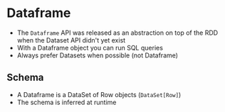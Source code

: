 # Dataframe

- The `Dataframe` API was released as an abstraction on top of the RDD when the Dataset API didn't yet exist
- With a Dataframe object you can run SQL queries
- Always prefer Datasets when possible (not Dataframe)

## Schema

- A Dataframe is a DataSet of Row objects (`DataSet[Row]`)
- The schema is inferred at runtime
